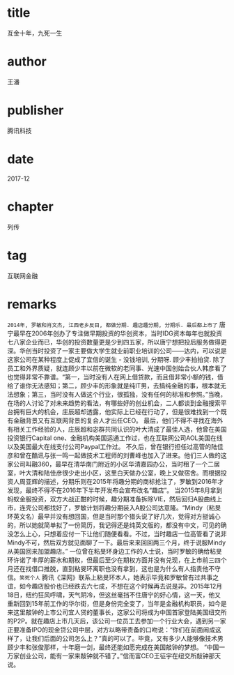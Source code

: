 # title
互金十年，九死一生

# author
王潘

# publisher
腾讯科技

# date
2017-12

# chapter
列传

# tag
互联网金融

# remarks
`2014年, 罗敏和肖文杰, 江西老乡反目, 都做分期. 趣店趣分期, 分期乐. 最后都上市了` 唐宁最早在2006年创办了专注做早期投资的华创资本，当时IDG资本每年也就投资七八家企业而已，华创的投资数量更是少到四五家，所以唐宁想把投后服务做得更深。华创当时投资了一家主要做大学生就业前职业培训的公司——达内，可以说是这家公司在某种程度上促成了宜信的诞生 - 没钱培训, 分期呀. 顾少丰拍拍贷. 除了员工和外界质疑，就连顾少丰以前在微软的老同事、光速中国创始合伙人韩彦看了也觉得非常不靠谱。“第一，当时没有人在网上借贷款，而且借非常小额的钱，借给了谁你无法感知；第二，顾少丰的形象就是纯IT男，去搞纯金融的事，根本就无法想象；第三，当时没有人做这个行业，很孤独，没有任何的标准和参照。”当晚，在场的人讨论了对未来趋势的看法，有哪些好的创业机会，二人都谈到金融搜索平台拥有巨大的机会，庄辰超却透露，他实际上已经在行动了，但是很难找到一个既有金融背景又有互联网背景的复合人才出任CEO。 最后，他们不得不寻找在海外有相关工作经验的人，庄辰超和宓群共同认识的叶大清成了最佳人选，他曾在美国投资银行Capital one、金融机构美国运通工作过，也在互联网公司AOL美国在线以及美国最大在线支付公司Paypal工作过。 不久后，曾在银行担任过高管的陆佳彦和曾在酷讯与张一鸣一起做技术工程师的刘曹峰也加入了进来。他们三人做的这家公司叫融360，最早在清华南门附近的小区华清嘉园办公，当时租了一个二居室，叶大清和陆佳彦很少走出小区，这里白天做办公室，晚上又做宿舍。而根据投资人周亚辉的描述，分期乐则在2015年将趣分期的商标抢注了，罗敏到2016年才发现，最终不得不在2016年下半年开发布会宣布改名“趣店”。 当2015年8月拿到蚂蚁金服投资，双方大战正酣的时候，趣分期准备拆除VIE，然后回归A股曲线上市，连壳公司都找好了，罗敏计划将趣分期装入A股公司达意隆。“Mindy（粘旻环英文名）最早并没有想回国，但是当时那个猎头说了好几次，觉得对方挺诚心的，所以她就简单拟了一份简历，我记得还是纯英文版的，都没有中文，可见的确没怎么上心，只想着应付一下让他们随便看看。不过，当时趣店一位高管看了说非Mindy不可，然后双方就见面聊了一下。最后来来回回两三个月，终于说服Mindy从美国回来加盟趣店。” 一位曾在粘旻环身边工作的人士说，当时罗敏的确给粘旻环许诺了丰厚的薪水和期权，但最后至少在期权方面并没有兑现，在上市前三四个月还在找借口推脱，直到粘旻环离职也没有拿到，这也是为什么有人指责他不守信。`笑死个人` 腾讯《深网》联系上粘旻环本人，她表示毕竟和罗敏曾有过共事之谊，如今趣店股价也已经跌去六七成，不想在这个时候再去说是非。2015年12月18日，纽约狂风呼啸，天气阴冷，但这丝毫挡不住唐宁的好心情，这一天，他又重新回到15年前工作的华尔街，但是身份完全变了，当年是金融机构职员，如今是来这里敲钟的上市公司宜人贷的董事长，这家公司将成为中国首家登陆美国纽交所的P2P。就在趣店上市几天后，该公司一位员工去参加一个行业大会，遇到另一家正要准备IPO的现金贷公司中层，对方以略带责备的口吻说：“你们在前面闹成这样了，让我们后面的公司怎么上？”真的可以了。毕竟，又有多少人能够像技术男顾少丰和张俊那样，十年磨一剑，最终还能如愿完成在美国敲钟的梦想。 “中国一万家创业公司，能有一家来敲钟就不错了。”信而富CEO王征宇在纽交所敲钟那天说。

